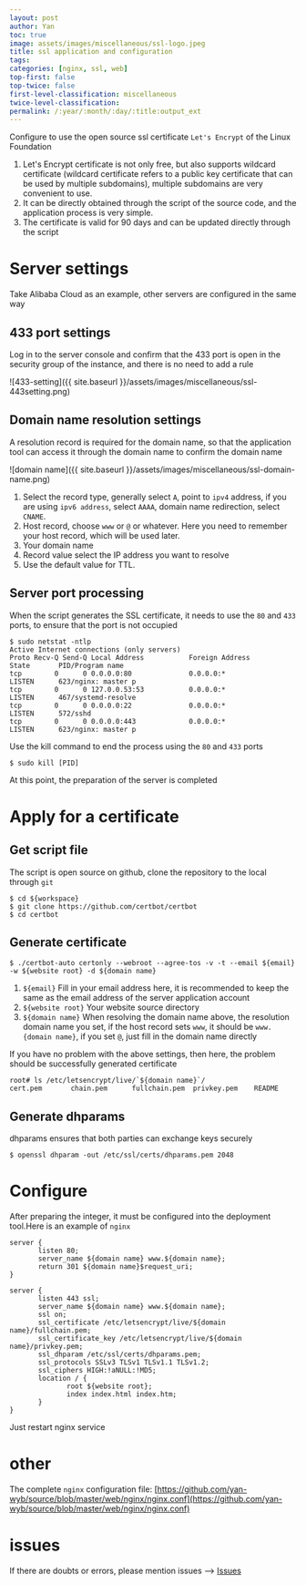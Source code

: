```yaml
---
layout: post
author: Yan 
toc: true
image: assets/images/miscellaneous/ssl-logo.jpeg
title: ssl application and configuration
tags:
categories: [nginx, ssl, web]
top-first: false
top-twice: false
first-level-classification: miscellaneous
twice-level-classification:
permalink: /:year/:month/:day/:title:output_ext
---
```


Configure to use the open source ssl certificate `Let's Encrypt` of the Linux Foundation

1. Let's Encrypt certificate is not only free, but also supports wildcard certificate (wildcard certificate refers to a public key certificate that can be used by multiple subdomains), multiple subdomains are very convenient to use.
2. It can be directly obtained through the script of the source code, and the application process is very simple.
3. The certificate is valid for 90 days and can be updated directly through the script

# Server settings

Take Alibaba Cloud as an example, other servers are configured in the same way

## 433 port settings


Log in to the server console and confirm that the 433 port is open in the security group of the instance, and there is no need to add a rule

![433-setting]({{ site.baseurl }}/assets/images/miscellaneous/ssl-443setting.png)

## Domain name resolution settings

A resolution record is required for the domain name, so that the application tool can access it through the domain name to confirm the domain name

![domain name]({{ site.baseurl }}/assets/images/miscellaneous/ssl-domain-name.png)

1. Select the record type, generally select `A`, point to `ipv4` address, if you are using `ipv6 address`, select `AAAA`, domain name redirection, select `CNAME`.
2. Host record, choose `www` or `@` or whatever. Here you need to remember your host record, which will be used later.
3. Your domain name
4. Record value select the IP address you want to resolve
5. Use the default value for TTL.

## Server port processing

When the script generates the SSL certificate, it needs to use the `80` and `433` ports, to ensure that the port is not occupied

```shell
$ sudo netstat -ntlp
Active Internet connections (only servers)
Proto Recv-Q Send-Q Local Address           Foreign Address         State       PID/Program name    
tcp        0      0 0.0.0.0:80              0.0.0.0:*               LISTEN      623/nginx: master p 
tcp        0      0 127.0.0.53:53           0.0.0.0:*               LISTEN      467/systemd-resolve 
tcp        0      0 0.0.0.0:22              0.0.0.0:*               LISTEN      572/sshd            
tcp        0      0 0.0.0.0:443             0.0.0.0:*               LISTEN      623/nginx: master p 

```

Use the kill command to end the process using the `80` and `433` ports

```shell
$ sudo kill [PID]
```

At this point, the preparation of the server is completed

# Apply for a certificate

## Get script file

The script is open source on github, clone the repository to the local through `git`

```shell
$ cd ${workspace}
$ git clone https://github.com/certbot/certbot
$ cd certbot
```

## Generate certificate

```shell
$ ./certbot-auto certonly --webroot --agree-tos -v -t --email ${email} -w ${website root} -d ${domain name}
```

1. `${email}` Fill in your email address here, it is recommended to keep the same as the email address of the server application account
2. `${website root}` Your website source directory
3. `${domain name}` When resolving the domain name above, the resolution domain name you set, if the host record sets `www`, it should be `www.{domain name}`, if you set `@`, just fill in the domain name directly

If you have no problem with the above settings, then here, the problem should be successfully generated certificate

```shell
root# ls /etc/letsencrypt/live/`${domain name}`/
cert.pem       chain.pem      fullchain.pem  privkey.pem    README
```

## Generate dhparams

dhparams ensures that both parties can exchange keys securely

```shell
$ openssl dhparam -out /etc/ssl/certs/dhparams.pem 2048
```

# Configure


After preparing the integer, it must be configured into the deployment tool.Here is an example of `nginx`

```shell
server {
       listen 80;
       server_name ${domain name} www.${domain name};
       return 301 ${domain name}$request_uri;
}

server {
       listen 443 ssl;
       server_name ${domain name} www.${domain name};
       ssl on;
       ssl_certificate /etc/letsencrypt/live/${domain name}/fullchain.pem;
       ssl_certificate_key /etc/letsencrypt/live/${domain name}/privkey.pem;
       ssl_dhparam /etc/ssl/certs/dhparams.pem;
       ssl_protocols SSLv3 TLSv1 TLSv1.1 TLSv1.2;
       ssl_ciphers HIGH:!aNULL:!MD5;
       location / {
              root ${website root};
              index index.html index.htm;
       }
}

```

Just restart nginx service

# other

The complete `nginx` configuration file: [https://github.com/yan-wyb/source/blob/master/web/nginx/nginx.conf](https://github.com/yan-wyb/source/blob/master/web/nginx/nginx.conf)


# issues

If there are doubts or errors, please mention issues --> [Issues](https://github.com/yan-wyb/issues/issues)

